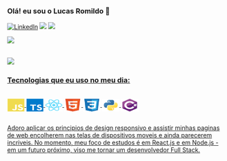 ### Olá! eu sou o Lucas Romildo 🤚

[![Linkedln](https://img.shields.io/badge/LinkedIn-0077B5?style=for-the-badge&logo=linkedin&logoColor=white)](https://br.linkedin.com/in/lucas-romildo-7b4629275?trk=people-guest_people_search-card)
<a href = "mailto:LucasRomildo01@gmail.com"><img src="https://img.shields.io/badge/-Gmail-%23333?style=for-the-badge&logo=gmail&logoColor=white" target="_blank"></a>
<a href = "https://api.whatsapp.com/send?phone=5511949556863&text=Fala,%20Lucas!%20Vim%20do%20teu%20portifólio,%20quero%20trabalhar%20contigo!"><img src="https://img.shields.io/badge/WhatsApp-25D366?style=for-the-badge&logo=whatsapp&logoColor=white" target="_blank"></a>

<a href = "https://lucasromildo01.github.io/Portifolio/index.html#projects"><img height="55cm" src="https://img.shields.io/badge/website-000000?style=for-the-badge&logo=About.me&logoColor=white" target="_blank"></a>


##

<div>
 <a href="https://github.com/LucasRomildo01">
  <img height="180cm" src="https://github-readme-stats.vercel.app/api?username=LucasRomildo01&show_icons=true&theme=merko&include_all_commits=true&count_private-true"/>
 
                             
                           
  </div>



### Tecnologias que eu uso no meu dia:
<div style="display: inline_block"><br>
  <img align="center"  height="30" width="40" src="https://raw.githubusercontent.com/devicons/devicon/master/icons/javascript/javascript-plain.svg">
  <img align="center"  height="30" width="40" src="https://raw.githubusercontent.com/devicons/devicon/master/icons/typescript/typescript-plain.svg">
  <img align="center"  height="30" width="40" src="https://raw.githubusercontent.com/devicons/devicon/master/icons/react/react-original.svg">
  <img align="center"  height="30" width="40" src="https://raw.githubusercontent.com/devicons/devicon/master/icons/html5/html5-original.svg">
  <img align="center"  height="30" width="40" src="https://raw.githubusercontent.com/devicons/devicon/master/icons/css3/css3-original.svg">
  <img align="center"  height="30" width="40" src="https://raw.githubusercontent.com/devicons/devicon/master/icons/python/python-original.svg">
  <img align="center"  height="30" width="40" src="https://raw.githubusercontent.com/devicons/devicon/master/icons/csharp/csharp-original.svg">
</div>

##

Adoro aplicar os principios de design responsivo e assistir minhas paginas de web encolherem nas telas de dispositivos moveis e ainda parecerem incriveis.
No momento, meu foco de estudos é em React.js e em Node.js - em um futuro próximo, viso me tornar um desenvolvedor Full Stack. 
